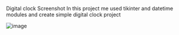 Digital clock Screenshot
In this project me used tikinter and datetime modules and create simple digital clock project

![image](https://github.com/lanjekarsiddhesh/Small_Python_Projects/assets/81979256/9fbea922-9f33-45e1-ab1a-797046bca0ed)
